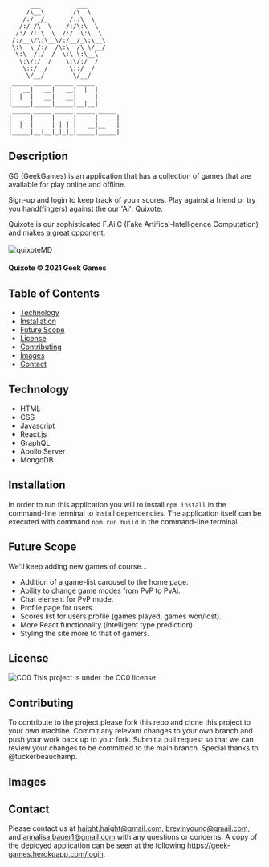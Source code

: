 

```
      ___          ___     
     /\__\        /\  \    
    /:/ _/_      /::\  \   
   /:/ /\  \    /:/\:\  \  
  /:/ /::\  \  /:/  \:\  \ 
 /:/__\/\:\__\/:/__/_\:\__\
 \:\  \ /:/  /\:\  /\ \/__/
  \:\  /:/  /  \:\ \:\__\ 
   \:\/:/  /    \:\/:/  /  
    \::/  /      \::/  /   
     \/__/        \/__/                                                        
 _____ _____ _____ _____ 
|   __|   __|   __|  |  |
|  |  |   __|   __|    -|
|_____|_____|_____|__|__|
 _____ _____ _____ _____ _____
|   __|  _  |     |   __|   __|
|  |  |     | | | |   __|__   |
|_____|__|__|_|_|_|_____|_____|  
```

## Description

GG (GeekGames) is an application that has a collection of games that are available for play online and offline.

Sign-up and login to keep track of you r scores. 
Play against a friend or try you hand(fingers) against the our 'Ai': Quixote.<br>

Quixote is our sophisticated F.Ai.C (Fake Artifical-Intelligence Computation) and makes a great opponent.
<br></br>
![quixoteMD](https://user-images.githubusercontent.com/69359454/140375048-d999205f-9c55-411c-97d2-558c10ef9478.png)
#### Quixote © 2021 Geek Games



## Table of Contents

* [Technology](#technology)
* [Installation](#installation)
* [Future Scope](#future_scope)
* [License](#license)
* [Contributing](#contributing)
* [Images](#images)
* [Contact](#contact)


## Technology
- HTML
- CSS
- Javascript
- React.js
- GraphQL
- Apollo Server
- MongoDB

## Installation
In order to run this application you will to install `npm install` in the command-line terminal to install dependencies. The application itself can be executed with command `npm run build` in the command-line terminal.

## Future Scope
We'll keep adding new games of course...
* Addition of a game-list carousel to the home page.
* Ability to change game modes from PvP to PvAi.
* Chat element for PvP mode.
* Profile page for users.
* Scores list for users profile (games played, games won/lost).
* More React functionality (intelligent type prediction).
* Styling the site more to that of gamers.


## License
![CC0](https://img.shields.io/badge/badge-CC0-blue)
    This project is under the CC0 license
    
## Contributing
To contribute to the project please fork this repo and clone this project to your own machine. Commit any relevant changes to your own branch and push your work back up to your fork. Submit a pull request so that we can review your changes to be committed to the main branch. Special thanks to @tuckerbeauchamp.


## Images



## Contact
Please contact us at haight.haight@gmail.com, brevinyoung@gmail.com, and annalisa.bauer1@gmail.com with any questions or concerns. A copy of the deployed application can be seen at the following https://geek-games.herokuapp.com/login.
